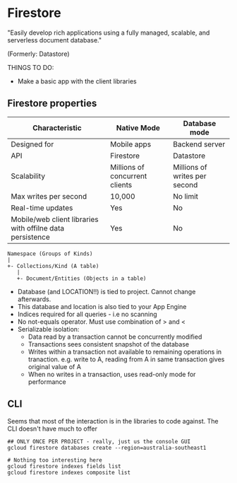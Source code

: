 # Firestore 

"Easily develop rich applications using a fully managed, scalable, and serverless document database."

(Formerly: Datastore)

THINGS TO DO:
* Make a basic app with the client libraries


## Firestore properties

Characteristic |Native Mode | Database mode |
--- |----------- | ------------- |
Designed for | Mobile apps | Backend server |
API | Firestore | Datastore |
Scalability | Millions of concurrent clients | Millions of writes per second |
Max writes per second | 10,000 | No limit |
Real-time updates | Yes | No |
Mobile/web client libraries with offilne data persistence | Yes | No |


```
Namespace (Groups of Kinds)
|
+- Collections/Kind (A table)
   |
   +- Document/Entities (Objects in a table)
```

* Database (and LOCATION!!) is tied to project. Cannot change afterwards.
* This database and location is also tied to your App Engine
* Indices required for all queries - i.e no scanning
* No not-equals operator. Must use combination of > and <
* Serializable isolation:
  * Data read by a transaction cannot be concurrently modified
  * Transactions sees consistent snapshot of the database
  * Writes within a transaction not available to remaining operations in tranaction. e.g. write to A, reading from A in same transaction gives original value of A
  * When no writes in a transaction, uses read-only mode for performance


## CLI

Seems that most of the interaction is in the libraries to code against. The CLI doesn't have much to offer

```
## ONLY ONCE PER PROJECT - really, just us the console GUI
gcloud firestore databases create --region=australia-southeast1
```

```
# Nothing too interesting here
gcloud firestore indexes fields list
gcloud firestore indexes composite list
```

